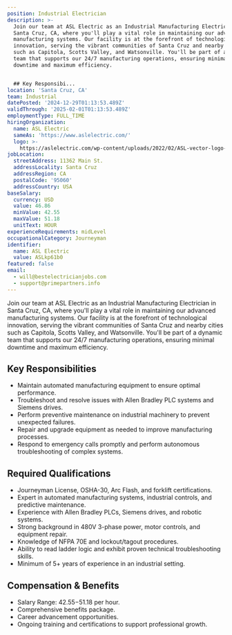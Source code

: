 ```yaml
---
position: Industrial Electrician
description: >-
  Join our team at ASL Electric as an Industrial Manufacturing Electrician in
  Santa Cruz, CA, where you'll play a vital role in maintaining our advanced
  manufacturing systems. Our facility is at the forefront of technological
  innovation, serving the vibrant communities of Santa Cruz and nearby cities
  such as Capitola, Scotts Valley, and Watsonville. You'll be part of a dynamic
  team that supports our 24/7 manufacturing operations, ensuring minimal
  downtime and maximum efficiency.


  ## Key Responsibi...
location: 'Santa Cruz, CA'
team: Industrial
datePosted: '2024-12-29T01:13:53.489Z'
validThrough: '2025-02-01T01:13:53.489Z'
employmentType: FULL_TIME
hiringOrganization:
  name: ASL Electric
  sameAs: 'https://www.aslelectric.com/'
  logo: >-
    https://aslelectric.com/wp-content/uploads/2022/02/ASL-vector-logo-1.png.webp
jobLocation:
  streetAddress: 11362 Main St.
  addressLocality: Santa Cruz
  addressRegion: CA
  postalCode: '95060'
  addressCountry: USA
baseSalary:
  currency: USD
  value: 46.86
  minValue: 42.55
  maxValue: 51.18
  unitText: HOUR
experienceRequirements: midLevel
occupationalCategory: Journeyman
identifier:
  name: ASL Electric
  value: ASLkp61b0
featured: false
email:
  - will@bestelectricianjobs.com
  - support@primepartners.info
---
```




Join our team at ASL Electric as an Industrial Manufacturing Electrician in Santa Cruz, CA, where you'll play a vital role in maintaining our advanced manufacturing systems. Our facility is at the forefront of technological innovation, serving the vibrant communities of Santa Cruz and nearby cities such as Capitola, Scotts Valley, and Watsonville. You'll be part of a dynamic team that supports our 24/7 manufacturing operations, ensuring minimal downtime and maximum efficiency.

## Key Responsibilities

- Maintain automated manufacturing equipment to ensure optimal performance.
- Troubleshoot and resolve issues with Allen Bradley PLC systems and Siemens drives.
- Perform preventive maintenance on industrial machinery to prevent unexpected failures.
- Repair and upgrade equipment as needed to improve manufacturing processes.
- Respond to emergency calls promptly and perform autonomous troubleshooting of complex systems.

## Required Qualifications

- Journeyman License, OSHA-30, Arc Flash, and forklift certifications.
- Expert in automated manufacturing systems, industrial controls, and predictive maintenance.
- Experience with Allen Bradley PLCs, Siemens drives, and robotic systems.
- Strong background in 480V 3-phase power, motor controls, and equipment repair.
- Knowledge of NFPA 70E and lockout/tagout procedures.
- Ability to read ladder logic and exhibit proven technical troubleshooting skills.
- Minimum of 5+ years of experience in an industrial setting.

## Compensation & Benefits

- Salary Range: $42.55-$51.18 per hour.
- Comprehensive benefits package.
- Career advancement opportunities.
- Ongoing training and certifications to support professional growth.